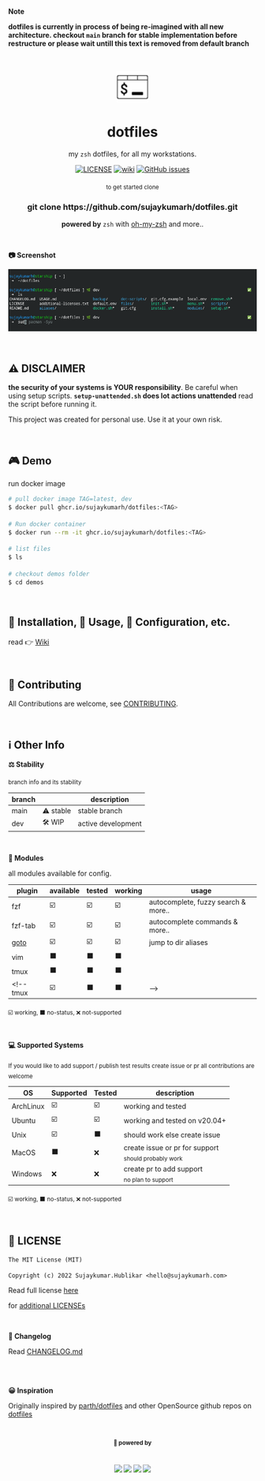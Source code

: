 **Note**


**dotfiles is currently in process of being re-imagined with all new architecture. checkout `main` branch for stable implementation before restructure or please wait untill this text is removed from default branch**

<br>
<br>

<div align="center">

<img src="https://raw.githubusercontent.com/sujaykumarh/dotfiles/dev/.github/media/icon.svg" height="64">

# dotfiles

my `zsh` dotfiles, for all my workstations. 

[![LICENSE](https://img.shields.io/badge/license-MIT-blue?logo=github&color=blue)](https://github.com/sujaykumarh/dotfiles/blob/main/LICENSE) [![wiki](https://img.shields.io/badge/Read-Wiki-blue?logo=github&color=blue)](https://github.com/sujaykumarh/dotfiles/wiki) [![GitHub issues](https://img.shields.io/github/issues/sujaykumarh/dotfiles?color=orange)](https://github.com/sujaykumarh/dotfiles/issues)

<p align="center">
<sub> to get started clone </sub>
<br>
<!-- ToDo replace with setup script -->
<h3>git clone https://github.com/sujaykumarh/dotfiles.git</h3>
</p>

**powered by** `zsh` with [oh-my-zsh](https://ohmyz.sh/) and more..

</div>

<!-- **default 🌿**: `dev` -->

<!--

**setup**

```bash
# ToDo replace with setup script
```

-->

<br>

**📷 Screenshot**

[![screenshot](https://raw.githubusercontent.com/sujaykumarh/dotfiles/dev/.github/media/ss.png)](#)


<br>

## ⚠️ DISCLAIMER

**the security of your systems is YOUR responsibility**. Be careful when using setup scripts. **`setup-unattended.sh` does lot actions unattended**  read the script before running it.

This project was created for personal use. Use it at your own risk.

<br>

## 🎮 Demo

run docker image

```bash
# pull docker image TAG=latest, dev
$ docker pull ghcr.io/sujaykumarh/dotfiles:<TAG>

# Run docker container
$ docker run --rm -it ghcr.io/sujaykumarh/dotfiles:<TAG>

# list files
$ ls

# checkout demos folder
$ cd demos
```

<br>

## 🔧 Installation, 🚀 Usage, 🔨 Configuration, etc.

read 👉 [Wiki](https://github.com/sujaykumarh/dotfiles/wiki)

<br>

## 📝 Contributing

All Contributions are welcome, see [CONTRIBUTING](https://github.com/sujaykumarh/.github/blob/main/.github/CONTRIBUTING.md).

<br>

## ℹ️ Other Info

**⚖️ Stability**

<sub> branch info and its stability </sub>

branch |  | description
--- | --- | ---
main | ⚠️ stable | stable branch
dev | 🛠️ WIP | active development

<br>

**🔌 Modules**

all modules available for config.

plugin | available | tested | working | usage |
------ | --------- | ------ | ------- | ----- |
fzf     | ☑️ | ☑️ | ☑️ | autocomplete, fuzzy search & more..
fzf-tab | ☑️ | ☑️ | ☑️ | autocomplete commands & more..
[goto](https://github.com/iridakos/goto) | ☑️ | ☑️ | ☑️ | jump to dir aliases
vim     | ⬛ | ⬛ | ⬛ |
tmux    | ⬛ | ⬛ | ⬛ |
<!-- tmux    | ☑️ | ⬛ | ⬛ | -->

<sub>☑️ working, ⬛ no-status, ❌ not-supported</sub>

<br>

**💻 Supported Systems**

<sub>If you would like to add support / publish test results create issue or pr all contributions are welcome</sub>

OS | Supported | Tested | description
--------------- | -- | -- | ---
ArchLinux       | ☑️ | ☑️ | working and tested
Ubuntu          | ☑️ | ☑️ | working and tested on v20.04+
Unix            | ☑️ | ⬛ | should work else create issue
MacOS           | ⬛ | ❌ | create issue or pr for support <br><sub>should probably work</sub> 
Windows         | ❌ | ❌ | create pr to add support <br><sub>no plan to support</sub> 

<sub>☑️ working, ⬛ no-status, ❌ not-supported</sub>

<br>

## 📄 LICENSE

```license
The MIT License (MIT)

Copyright (c) 2022 Sujaykumar.Hublikar <hello@sujaykumarh.com>
```

Read full license [here](https://github.com/sujaykumarh/dotfiles/blob/dev/LICENSE)

for [additional LICENSEs](https://github.com/sujaykumarh/dotfiles/blob/dev/additional-licenses.txt)


<br>



**📅 Changelog**

<!-- TODO: add -->
Read [CHANGELOG.md](#)
<!-- Read [CHANGELOG.md](CHANGELOG.md) -->

<br>
<br>

**😀 Inspiration**

Originally inspired by [parth/dotfiles](https://github.com/Parth/dotfiles) and other OpenSource github repos on [dotfiles ](https://github.com/topics/dotfiles)

<br>

<sub>

<div align="center">

**🔋 powered by**

<br>

[![](https://img.shields.io/badge/zsh-shell-blue.svg?style=flat-square)](https://en.wikipedia.org/wiki/Z_shell)  [![](https://img.shields.io/badge/oh--my--zsh-&%20plugins-blue.svg?style=flat-square)](https://ohmyz.sh/) [![](https://img.shields.io/badge/package-fzf-fe17a2.svg?style=flat-square)](https://github.com/junegunn/fzf) [![](https://img.shields.io/badge/gitmoji-😀-FFDD67.svg?style=flat-square)](https://gitmoji.dev)

<!-- [![](https://img.shields.io/badge/setup-nodejs-brightgreen.svg?style=flat-square)](https://nodejs.org) -->

</sub>

</div>